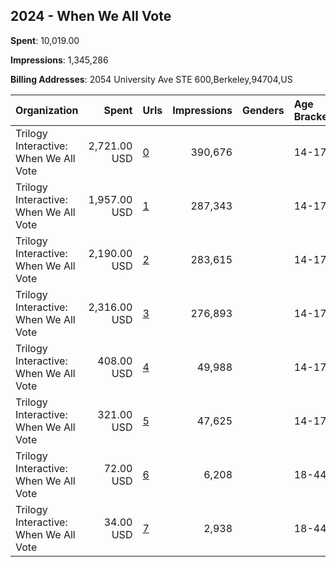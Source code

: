 ## 2024 - When We All Vote 
**Spent**: 10,019.00

**Impressions**: 1,345,286

**Billing Addresses**: 2054 University Ave STE 600,Berkeley,94704,US

|Organization|Spent|Urls|Impressions|Genders|Age Brackets|Country Codes|
|:---|---:|:---|---:|:---|:---|:---|
|Trilogy Interactive: When We All Vote|2,721.00 USD|[0](https://www.snap.com/political-ads/asset/3484c365678ff1397164c51d9d7cd2a50190c4733aada0f000dcd911b33e0af6?mediaType=jpeg)|390,676||14-17|united states|
|Trilogy Interactive: When We All Vote|1,957.00 USD|[1](https://www.snap.com/political-ads/asset/f22cd857a2623768763a003959280c361e439240dee414cbf61a717853803a7c?mediaType=mp4)|287,343||14-17|united states|
|Trilogy Interactive: When We All Vote|2,190.00 USD|[2](https://www.snap.com/political-ads/asset/f22cd857a2623768763a003959280c361e439240dee414cbf61a717853803a7c?mediaType=mp4)|283,615||14-17|united states|
|Trilogy Interactive: When We All Vote|2,316.00 USD|[3](https://www.snap.com/political-ads/asset/3484c365678ff1397164c51d9d7cd2a50190c4733aada0f000dcd911b33e0af6?mediaType=jpeg)|276,893||14-17|united states|
|Trilogy Interactive: When We All Vote|408.00 USD|[4](https://www.snap.com/political-ads/asset/ba028ef167452292976b40f86c39e911681a083b2f430580f21ef726e6dc07c1?mediaType=jpeg)|49,988||14-17|united states|
|Trilogy Interactive: When We All Vote|321.00 USD|[5](https://www.snap.com/political-ads/asset/ba028ef167452292976b40f86c39e911681a083b2f430580f21ef726e6dc07c1?mediaType=jpeg)|47,625||14-17|united states|
|Trilogy Interactive: When We All Vote|72.00 USD|[6](https://www.snap.com/political-ads/asset/70051ed8494b1d60e263acb580d6276f91abb64749146e476d78e2d8d24bfc7c?mediaType=jpeg)|6,208||18-44|united states|
|Trilogy Interactive: When We All Vote|34.00 USD|[7](https://www.snap.com/political-ads/asset/de462c603545fb784bceb8689ba152dbed54d2d5dc998cbc87e9ef1ec38816a6?mediaType=jpeg)|2,938||18-44|united states|
